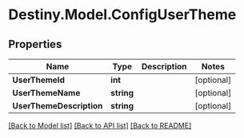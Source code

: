 # Destiny.Model.ConfigUserTheme

## Properties

Name | Type | Description | Notes
------------ | ------------- | ------------- | -------------
**UserThemeId** | **int** |  | [optional] 
**UserThemeName** | **string** |  | [optional] 
**UserThemeDescription** | **string** |  | [optional] 

[[Back to Model list]](../README.md#documentation-for-models) [[Back to API list]](../README.md#documentation-for-api-endpoints) [[Back to README]](../README.md)

